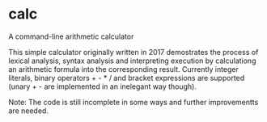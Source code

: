 # calc
A command-line arithmetic calculator

This simple calculator originally written in 2017 demostrates the process of lexical analysis, syntax analysis and interpreting execution by calculationg an arithmetic formula into the corresponding result. Currently integer literals, binary operators + - * / and bracket expressions are supported (unary + - are implemented in an inelegant way though).

Note: The code is still incomplete in some ways and further improvementts are needed.
